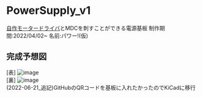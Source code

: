 # PowerSupply_v1
[自作モータードライバ](https://github.com/Issaimaru/MoterDriver_v1)とMDCを刺すことができる電源基板 制作期間:2022/04/02~ 名前:パワー!(仮)

## 完成予想図
[表]
![image](https://user-images.githubusercontent.com/80198387/174999269-7e935b39-8777-4b11-9cc2-e7dbdc353642.png)<br>
[裏]
![image](https://user-images.githubusercontent.com/80198387/174999577-24581b63-7771-403f-8c8a-5effa92a5a6e.png)<br>
(2022-06-21_追記)GitHubのQRコードを基板に入れたかったのでKiCadに移行

